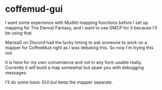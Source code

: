 # coffemud-gui
I want some experience with Mudlet mapping functions before I set up mapping for The Eternal Fantasy, and I want to use GMCP for it because I'll be using that.

MarisaG on Discord had the lucky timing to ask someone to work on a mapper for CoffeeMud right as I was debating this.  So now I'm trying this out.

It is here for my own convenience and not in any form usable really.  Currently it will build a map somewhat but spam you with debugging messages.

I'll do some basic GUI but keep the mapper separate.

